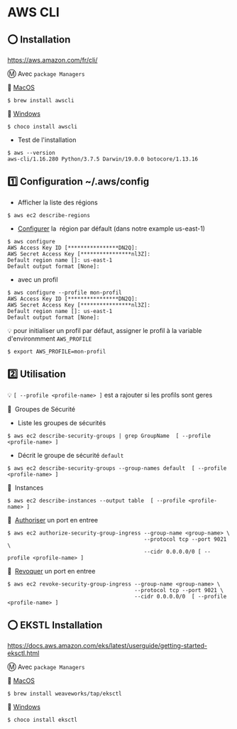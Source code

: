 # AWS CLI

## :o: Installation

https://aws.amazon.com/fr/cli/

:m: Avec `package Managers`

:pushpin: [MacOS](https://formulae.brew.sh/formula/awscli)

```
$ brew install awscli
```

:pushpin: [Windows](https://chocolatey.org/packages/awscli)

```
$ choco install awscli
```

* Test de l'installation

```
$ aws --version
aws-cli/1.16.280 Python/3.7.5 Darwin/19.0.0 botocore/1.13.16
```

## :one: Configuration ~/.aws/config

* Afficher la liste des régions

```
$ aws ec2 describe-regions
```

* [Configurer](https://docs.aws.amazon.com/cli/latest/userguide/cli-chap-configure.html) la  région par défault (dans notre example us-east-1)

```
$ aws configure
AWS Access Key ID [****************DN2Q]: 
AWS Secret Access Key [****************nl3Z]: 
Default region name []: us-east-1
Default output format [None]:
```

* avec un profil

```
$ aws configure --profile mon-profil
AWS Access Key ID [****************DN2Q]: 
AWS Secret Access Key [****************nl3Z]: 
Default region name []: us-east-1
Default output format [None]:
```

:bulb: pour initialiser un profil par défaut, assigner le profil à la variable d'environmment `AWS_PROFILE`

```
$ export AWS_PROFILE=mon-profil
```

## :two: Utilisation

:bulb: `[ --profile <profile-name> ]` est a rajouter si les profils sont geres

:pushpin:  Groupes de Sécurité

* Liste les groupes de sécurités  

```
$ aws ec2 describe-security-groups | grep GroupName  [ --profile <profile-name> ]
```

* Décrit le groupe de sécurité `default`

```
$ aws ec2 describe-security-groups --group-names default  [ --profile <profile-name> ]
```

:pushpin:  Instances

```
$ aws ec2 describe-instances --output table  [ --profile <profile-name> ]
```

:pushpin:  [Authoriser](https://docs.aws.amazon.com/cli/latest/reference/ec2/authorize-security-group-ingress.html) un port en entree

```
$ aws ec2 authorize-security-group-ingress --group-name <group-name> \
                                           --protocol tcp --port 9021 \
                                           --cidr 0.0.0.0/0 [ --profile <profile-name> ]
```

:pushpin:  [Revoquer](https://docs.aws.amazon.com/cli/latest/reference/ec2/revoke-security-group-ingress.html) un port en entree

```
$ aws ec2 revoke-security-group-ingress --group-name <group-name> \
                                        --protocol tcp --port 9021 \
                                        --cidr 0.0.0.0/0  [ --profile <profile-name> ]
```

## :o: EKSTL Installation

https://docs.aws.amazon.com/eks/latest/userguide/getting-started-eksctl.html

:m: Avec `package Managers`

:pushpin: [MacOS](https://formulae.brew.sh/formula/awscli)

```
$ brew install weaveworks/tap/eksctl
```

:pushpin: [Windows](https://chocolatey.org/packages/awscli)

```
$ choco install eksctl
```
